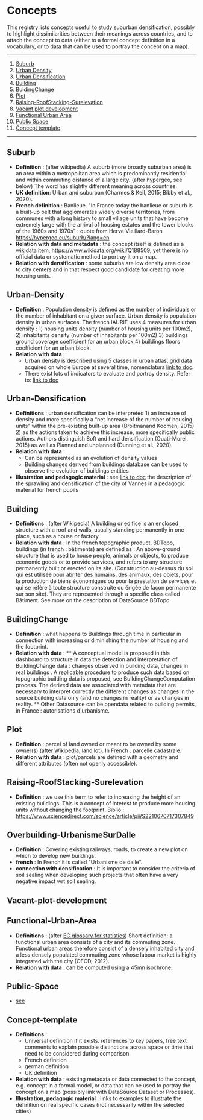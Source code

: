 # Concepts

This registry lists concepts useful to study suburban densification, possibly to highlight dissimilarities between their meanings across countries, and to attach the concept to data (either to a formal concept definition in a vocabulary, or to data that can be used to portray the concept on a map).  

*******
 1. [Suburb](#suburb)
 2. [Urban Density](#urban-density)
 3. [Urban Densification](#urban-densification)
 4. [Building](#building)
 5. [BuidingChange](#buildingchange)
 6. [Plot](#Plot)
 7. [Raising-RoofStacking-Surelevation](#Raising-RoofStacking-Surelevation)
 8. [Vacant plot development](#Vacant-plot-development)
 9. [Functional Urban Area](#functional-urban-area)
 10. [Public Space](#public-space)
 11. [Concept template](#concept-template)
*******

## Suburb	
* **Definition** : (after wikipedia) A suburb (more broadly suburban area) is an area within a metropolitan area which is predominantly residential and within commuting distance of a large city. (after hypergeo, see below) The word has slightly different meaning across countries.
* **UK definition**: Urban and suburban (Charmes & Keil, 2015; Bibby et al., 2020).
* **French definition** : Banlieue. "In France today the banlieue or suburb is a built-up belt that agglomerates widely diverse territories, from communes with a long history to small village units that have become extremely large with the arrival of housing estates and the tower blocks of the 1960s and 1970s" : quote from Herve Vieillard-Baron  https://hypergeo.eu/suburb/?lang=en
* **Relation with data and metadata** : the concept itself is defined as a wikidata item, https://www.wikidata.org/wiki/Q188509, yet there is no official data or systematic method to portray it on a map.
* **Relation with densification** :  some suburbs are low density area close to city centers and in that respect good candidate for creating more housing units. 

## Urban-Density
* **Definition** : Population density is defined as the number of individuals or the number of inhabitant on a given surface.  Urban density is population density in urban surfaces. The french IAURIF uses 4 measures for urban density : 1) housing units density (number of housing units per 100m2), 2) inhabitants density (number of inhabitants per 100m2) 3) buildings ground coverage coefficient for an urban block 4) buildings floors coefficient for an urban block.
* **Relation with data** :
    * Urban density is described using 5 classes in urban atlas, grid data acquired on whole Europe at several time, nomenclatura [link to doc](https://land.copernicus.eu/user-corner/technical-library/urban_atlas_2012_2018_mapping_guide_v6.3).
    * There exist lots of indicators to evaluate and portray density. Refer to: [link to doc](https://docs.google.com/spreadsheets/d/1fUMyoBsP0JiG_2uW1zanIKPdACSpc1A4_i-8C__CBfI/edit#gid=0)

## Urban-Densification
* **Definitions** : urban densification can be interpreted 1) an increase of density and more specifically a “net increase of the number of housing units” within the pre-existing built-up area (Broitmanand Koomen, 2015) 2) as the actions taken to achieve this increase, more specifically public actions. Authors distinguish Soft and hard densification (Ouati-Morel, 2015) as well as Planned and unplanned (Dunning et al., 2020). 
* **Relation with data** :
    * Can be represented as an evolution of density values
    * Building changes derived from buildings database can be used to observe the evolution of buildings entities 
* **Illustration and pedagogic material** : see [link to doc](https://www.edugeo.fr/support/teaching-book/view/46) the description of the sprawling and densification of the city of Vannes in a pedagogic material for french pupils 

## Building
* **Definitions** : (after Wikipedia) A building or edifice is an enclosed structure with a roof and walls, usually standing permanently in one place, such as a house or factory. 
* **Relation with data** : In the french topographic product, BDTopo, buildings (in french : bâtiments) are defined as : An above-ground structure that is used to house people, animals or objects, to produce economic goods or to provide services, and refers to any structure permanently built or erected on its site. (Construction au-dessus du sol qui est utilisée pour abriter des humains, des animaux, des objets, pour la production de biens économiques ou pour la prestation de services et qui se réfère à toute structure construite ou érigée de façon permanente sur son site). They are represented through a specific class called Bâtiment. See more on the description of DataSource BDTopo.

## BuildingChange
* **Definition** : what happens to Buildings through time in particular in connection with increasing or diminishing the number of housing and the footprint.  
* **Relation with data** :
** A conceptual model is proposed in this dashboard to structure in data the detection and interpretation of BuildingChange data : changes observed in building data, changes in real buildings . A replicable procedure to produce such data based on topographic building data is proposed, see BuildingChangeComputation process. The derived data are associated with metadata that are necessary to interpret correctly the different changes as changes in the source building data only (and no changes in reality) or as changes in reality.
** Other Datasource can be opendata related to building permits, in France : autorisations d'urbanisme.

## Plot
* **Definition** : parcel of land owned or meant to be owned by some owner(s) (after Wikipedia, land lot). In French : parcelle cadastrale. 
* **Relation with data** : plot/parcels are defined with a geometry and different attributes (often not openly accessible).   

## Raising-RoofStacking-Surelevation  
* **Definition** : we use this term to refer to increasing the height of an existing buildings. This is a concept of interest to produce more housing units without changing the footprint. Biblio : https://www.sciencedirect.com/science/article/pii/S2210670717307849 

## Overbuilding-UrbanismeSurDalle
* **Definition** : Covering existing railways, roads, to create a new plot on which to develop new buildings.
* **french** : In French it is called "Urbanisme de dalle".
* **connection with densification** : It is important to consider the criteria of soil sealing when developing such projects that often have a very negative impact wrt soil sealing. 



## Vacant-plot-development



## Functional-Urban-Area
* **Definitions** : (after [EC glossary for statistics](https://ec.europa.eu/eurostat/statistics-explained/index.php?title=Glossary:Functional_urban_area)) Short definition: a functional urban area consists of a city and its commuting zone. Functional urban areas therefore consist of a densely inhabited city and a less densely populated commuting zone whose labour market is highly integrated with the city (OECD, 2012).    
* **Relation with data** : can be computed using a 45mn isochrone.

## Public-Space
* [see](https://unhabitat.org/sites/default/files/2020/07/indicator_11.7.1_training_module_public_space.pdf)

## Concept-template
* **Definitions** :
    * Universal definition if it exists. references to key papers, free text comments to explain possible distinctions across space or time that need to be considered during comparison.
    *  French definition
    *  german definition
    *  UK definition 
* **Relation with data** : existing metadata or data connected to the concept, e.g. concept in a formal model, or data that can be used to portray the concept on a map (possibly link with DataSource Dataset or Processes). 
* **Illustration, pedagogic material** : links to examples to illustrate the definition on real specific cases (not necessarily within the selected cities)
